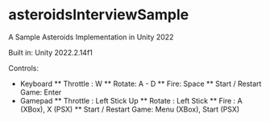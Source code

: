 # asteroidsInterviewSample
A Sample Asteroids Implementation in Unity 2022

Built in: Unity 2022.2.14f1

Controls:
* Keyboard
** Throttle : W
** Rotate: A - D
** Fire: Space
** Start / Restart Game: Enter
* Gamepad
** Throttle : Left Stick Up
** Rotate : Left Stick
** Fire : A (XBox), X (PSX)
** Start / Restart Game: Menu (XBox), Start (PSX)
